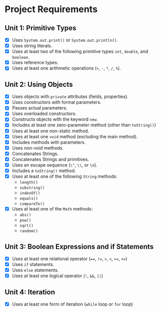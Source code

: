 # Project Requirements

## Unit 1: Primitive Types

- [x] Uses `System.out.print()` or `System.out.println()`.
- [x] Uses string literals.
- [x] Uses at least two of the following primitive types `int`, `double`, and `boolean`.
- [x] Uses reference types.
- [x] Uses at least one arithmetic operations (`+`, `-`, `*`, `/`, `%`).

## Unit 2: Using Objects

- [x] Uses objects with `private` attributes (fields, properties).
- [x] Uses constructors with formal parameters.
- [x] Passes actual parameters.
- [x] Uses overloaded constructors.
- [x] Constructs objects with the keyword `new`.
- [x] Includes at least one zero-parameter method (other than `toString()`)
- [x] Uses at least one non-static method.
- [x] Uses at least one `void` method (excluding the main method).
- [x] Includes methods with parameters.
- [x] Uses non-void methods.
- [x] Concatenates Strings.
- [x] Concatenates Strings and primitives.
- [x] Uses an escape sequence (`\"`, `\\`, or `\n`).
- [x] Includes a `toString()` method.
- [x] Uses at least one of the following `String` methods:
	- `length()`
	- `substring()`
	- `indexOf()`
	- `equals()`
	- `compareTo()`
- [x] Uses at least one of the `Math` methods:
	- `abs()`
	- `pow()`
	- `sqrt()`
	- `random()`

## Unit 3: Boolean Expressions and if Statements

- [x] Uses at least one relational operator (`==`, `!=`, `>`, `<`, `>=`, `<=`)
- [x] Uses `if` statements.
- [x] Uses `else` statements.
- [x] Uses at least one logical operator (`!`, `&&`, `||`)

## Unit 4: Iteration

- [x] Uses at least one form of iteration (`while` loop or `for` loop)
